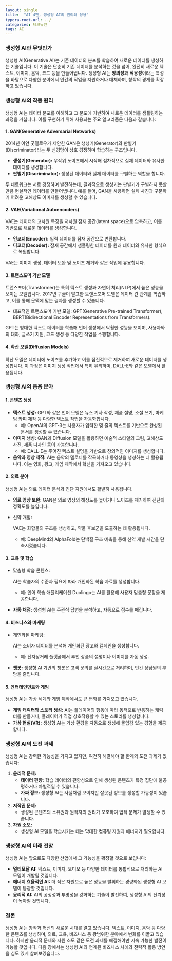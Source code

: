 ```yaml
---
layout: single
title:  "AI 4편, 생성형 AI의 원리와 응용"
typora-root-url: ../
categories: 테크뉴런
tags: AI
---
```




### 생성형 AI란 무엇인가

생성형 AI(Generative AI)는 기존 데이터의 분포를 학습하여 새로운 데이터를 생성하는 기술입니다. 이 기술은 단순히 기존 데이터를 분석하는 것을 넘어, 완전히 새로운 텍스트, 이미지, 음악, 코드 등을 만들어냅니다. 생성형 AI는 **창의성**과 **적응성**이라는 특성을 바탕으로 다양한 분야에서 인간의 작업을 지원하거나 대체하며, 창작의 경계를 확장하고 있습니다.

### 생성형 AI의 작동 원리

생성형 AI는 데이터 분포를 이해하고 그 분포에 기반하여 새로운 데이터를 샘플링하는 과정을 거칩니다. 이를 구현하기 위해 사용되는 주요 알고리즘은 다음과 같습니다:

#### 1. **GAN(Generative Adversarial Networks)**

2014년 이안 굿펠로우가 제안한 GAN은 생성기(Generator)와 판별기(Discriminator)라는 두 신경망이 상호 경쟁하며 학습하는 구조입니다.

- **생성기(Generator):** 무작위 노이즈에서 시작해 점차적으로 실제 데이터와 유사한 데이터를 생성합니다.
- **판별기(Discriminator):** 생성된 데이터와 실제 데이터를 구별하는 역할을 합니다.

두 네트워크는 서로 경쟁하며 발전하는데, 결과적으로 생성기는 판별기가 구별하지 못할 만큼 현실적인 데이터를 만들어냅니다. 예를 들어, GAN을 사용하면 실제 사진과 구분하기 어려운 고해상도 이미지를 생성할 수 있습니다.

#### 2. **VAE(Variational Autoencoders)**

VAE는 데이터의 고차원 특징을 저차원 잠재 공간(latent space)으로 압축하고, 이를 기반으로 새로운 데이터를 생성합니다.

- **인코더(Encoder):** 입력 데이터를 잠재 공간으로 변환합니다.
- **디코더(Decoder):** 잠재 공간에서 샘플링한 데이터를 원래 데이터와 유사한 형식으로 복원합니다.

VAE는 이미지 생성, 데이터 보완 및 노이즈 제거와 같은 작업에 유용합니다.

#### 3. **트랜스포머 기반 모델**

트랜스포머(Transformer)는 특히 텍스트 생성과 자연어 처리(NLP)에서 높은 성능을 보이는 모델입니다. 2017년 구글이 발표한 트랜스포머 모델은 데이터 간 관계를 학습하고, 이를 통해 문맥에 맞는 결과를 생성할 수 있습니다.

- 대표적인 트랜스포머 기반 모델: GPT(Generative Pre-trained Transformer), BERT(Bidirectional Encoder Representations from Transformers).

GPT는 방대한 텍스트 데이터를 학습해 언어 생성에서 탁월한 성능을 보이며, 사용자와의 대화, 글쓰기 지원, 코드 생성 등 다양한 작업을 수행합니다.

#### 4. **확산 모델(Diffusion Models)**

확산 모델은 데이터에 노이즈를 추가하고 이를 점진적으로 제거하여 새로운 데이터를 생성합니다. 이 과정은 이미지 생성 작업에서 특히 유리하며, DALL-E와 같은 모델에서 활용됩니다.

### 생성형 AI의 응용 분야

#### 1. **콘텐츠 생성**

- **텍스트 생성:** GPT와 같은 언어 모델은 뉴스 기사 작성, 제품 설명, 소설 쓰기, 마케팅 카피 제작 등 다양한 텍스트 작업을 자동화합니다.
  - 예: OpenAI의 GPT-3는 사용자가 입력한 몇 줄의 텍스트를 기반으로 완성된 문서를 생성할 수 있습니다.
- **이미지 생성:** GAN과 Diffusion 모델을 활용하면 예술적 스타일의 그림, 고해상도 사진, 제품 디자인 등이 가능합니다.
  - 예: DALL-E는 주어진 텍스트 설명을 기반으로 창의적인 이미지를 생성합니다.
- **음악과 영상 제작:** AI는 음악의 멜로디를 작곡하거나 동영상을 생성하는 데 활용됩니다. 이는 영화, 광고, 게임 제작에서 혁신을 가져오고 있습니다.

#### 2. **의료 분야**

생성형 AI는 의료 데이터 분석과 진단 지원에서도 활발히 사용됩니다.

- **의료 영상 보완:** GAN은 의료 영상의 해상도를 높이거나 노이즈를 제거하여 진단의 정확도를 높입니다.

- 신약 개발:

   VAE는 화합물의 구조를 생성하고, 약물 후보군을 도출하는 데 활용됩니다.

  - 예: DeepMind의 AlphaFold는 단백질 구조 예측을 통해 신약 개발 시간을 단축시켰습니다.

#### 3. **교육 및 학습**

- 맞춤형 학습 콘텐츠:

   AI는 학습자의 수준과 필요에 따라 개인화된 학습 자료를 생성합니다.

  - 예: 언어 학습 애플리케이션 Duolingo는 AI를 활용해 사용자 맞춤형 문장을 제공합니다.

- **자동 채점:** 생성형 AI는 주관식 답변을 분석하고, 자동으로 점수를 매깁니다.

#### 4. **비즈니스와 마케팅**

- 개인화된 마케팅:

   AI는 소비자 데이터를 분석해 개인화된 광고와 캠페인을 생성합니다.

  - 예: 전자상거래 플랫폼에서 추천 상품의 설명이나 이미지를 자동 생성.

- **챗봇:** 생성형 AI 기반의 챗봇은 고객 문의를 실시간으로 처리하며, 인간 상담원의 부담을 줄입니다.

#### 5. **엔터테인먼트와 게임**

생성형 AI는 가상 세계와 게임 제작에서도 큰 변화를 가져오고 있습니다.

- **게임 캐릭터와 스토리 생성:** AI는 플레이어의 행동에 따라 동적으로 반응하는 캐릭터를 만들거나, 플레이어가 직접 상호작용할 수 있는 스토리를 생성합니다.
- **가상 현실(VR):** 생성형 AI는 가상 환경을 자동으로 생성해 몰입감 있는 경험을 제공합니다.

### 생성형 AI의 도전 과제

생성형 AI는 강력한 가능성을 가지고 있지만, 여전히 해결해야 할 한계와 도전 과제가 있습니다:

1. **윤리적 문제:**
   - **데이터 편향:** 학습 데이터의 편향성으로 인해 생성된 콘텐츠가 특정 집단에 불공평하거나 차별적일 수 있습니다.
   - **가짜 정보:** 생성형 AI는 사실처럼 보이지만 잘못된 정보를 생성할 가능성이 있습니다.
2. **저작권 문제:**
   - 생성된 콘텐츠의 소유권과 원작자의 권리가 모호하여 법적 문제가 발생할 수 있습니다.
3. **자원 소모:**
   - 생성형 AI 모델을 학습시키는 데는 막대한 컴퓨팅 자원과 에너지가 필요합니다.

### 생성형 AI의 미래 전망

생성형 AI는 앞으로도 다양한 산업에서 그 가능성을 확장할 것으로 보입니다:

- **멀티모달 AI:** 텍스트, 이미지, 오디오 등 다양한 데이터를 통합적으로 처리하는 AI 모델이 개발될 것입니다.
- **에너지 효율적인 AI:** 더 적은 자원으로 높은 성능을 발휘하는 경량화된 생성형 AI 모델이 등장할 것입니다.
- **윤리적 AI:** AI의 공정성과 투명성을 강화하는 기술이 발전하여, 생성형 AI의 신뢰성이 높아질 것입니다.

### 결론

생성형 AI는 창작과 혁신의 새로운 시대를 열고 있습니다. 텍스트, 이미지, 음악 등 다양한 콘텐츠를 생성하며, 의료, 교육, 비즈니스 등 광범위한 분야에서 변화를 이끌고 있습니다. 하지만 윤리적 문제와 자원 소모 같은 도전 과제를 해결해야만 지속 가능한 발전이 가능할 것입니다. 다음 장에서는 생성형 AI와 연계된 비즈니스 사례와 전략적 활용 방안을 심도 있게 살펴보겠습니다.

